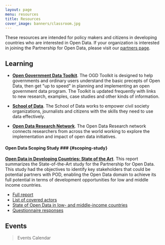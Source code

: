 ```yaml
---
layout: page
menu: resources
title: Resources
cover_image: banners/classroom.jpg
---
```


These resources are intended for policy makers and citizens in developing countries who are interested in Open Data. If your organization is interested
in joining the Partnership for Open Data, please visit our [partners page](partners.html).

## Learning

* **[Open Government Data Toolkit](http://data.worldbank.org/ogd)**. The OGD Toolkit is
designed to help governments and ordinary users understand the basic precepts of Open Data, then get "up to speed" in planning and implementing an open government data program. 
The Toolkit is updated frequently with links to new research, examples, case studies and other kinds of information.

* **[School of Data](http://schoolofdata.org)**. The School of Data works to empower civil society organizations, journalists
and citizens with the skills they need to use data effectively.

* **[Open Data Research Network](http://opendataresearch.org)**. The Open Data Research network connects
researchers from across the world working to explore the implementation and impact of open data initiatives.


#### Open Data Scoping Study ### {#scoping-study}

**[Open Data in Developing Countries: State of the Art][soa-report]**. This report summarizes the State-of-the-Art study for the
Partnership for Open Data. This study had the objectives to identify key stakeholders that could be potential partners with POD,
enabling the Open Data domain to achieve its full potential in terms of development opportunities for low and middle income countries.

* [Full report][soa-report]
* [List of covered actors][soa-actors]
* [State of Open Data in low- and middle-income countries][soa-countries]
* [Questionnaire responses][soa-survey]


[soa-report]: https://docs.google.com/document/d/1FMyfLu-jouL7j7Pw0kEwUn_B07aZ9IX3vlFGqPO0gX0/edit
[soa-actors]: https://docs.google.com/a/sbc4d.com/spreadsheet/ccc?key=0Aj2gGPdyh5L7dEJFVmNiZ0dUMjhrcHQzNEY3X1VDMXc#gid=0
[soa-countries]: https://docs.google.com/a/sbc4d.com/spreadsheet/ccc?key=0Aj2gGPdyh5L7dHdnNEpWMTlHa05fTVktbi1QNHBBVmc#gid=0
[soa-survey]: https://docs.google.com/a/sbc4d.com/spreadsheet/ccc?key=0Aj2gGPdyh5L7dFhvdzVhY0RpdEtPNkdCZkgzRU5wT2c#gid=0 

## Events

>Events Calendar
